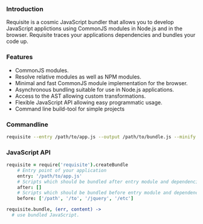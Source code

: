 ### Introduction

Requisite is a cosmic JavaScript bundler that allows you to develop JavaScript applictions using CommonJS modules in Node.js and in the browser. Requisite traces your applications dependencies and bundles your code up.

### Features

- CommonJS modules.
- Resolve relative modules as well as NPM modules.
- Minimal and fast CommonJS module implementation for the browser.
- Asynchronous bundling suitable for use in Node.js applications.
- Access to the AST allowing custom transformations.
- Flexible JavaScript API allowing easy programmatic usage.
- Command line build-tool for simple projects

### Commandline

```bash
requisite --entry /path/to/app.js --output /path/to/bundle.js --minify
```

### JavaScript API

```coffeescript
requisite = require('requisite').createBundle
    # Entry point of your application
    entry: '/path/to/app.js'
    # Scripts which should be bundled after entry module and dependencies.
    after: []
    # Scripts which should be bundled before entry module and dependencies.
    before: ['/path', '/to', '/jquery', '/etc']

requisite.bundle, (err, content) ->
  # use bundled JavaScript.
```
